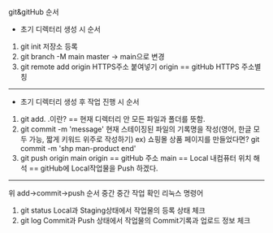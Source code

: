 git&gitHub 순서
* 초기 디렉터리 생성 시 순서
1. git init 저장소 등록
2. git branch -M main
    master -> main으로 변경
3. git remote add origin HTTPS주소 붙여넣기
    origin == gitHub HTTPS 주소별칭
--------------------------------------------
* 초기 디렉터리 생성 후 작업 진행 시 순서
1. git add.
    .이란? == 현재 디렉터리 안 모든 파일과 폴더를 뜻함.
2. git commit -m 'message'
    현재 스테이징된 파일의 기록명을 작성(영어, 한글 모두 가능, 짧게 키워드 위주로 작성하기)
    ex) 쇼핑몰 상품 페이지를 만들었다면?
        git commit -m 'shp man-product end'
3. git push origin main
    origin == gitHub 주소
    main == Local 내컴퓨터 위치
    해석 == gitHub에 Local작업물을 Push 하겠다.
----------------------------------------------------
위 add->commit->push 순서 중간 중간 작업 확인 리눅스 명령어
1. git status
    Local과 Staging상태에서 작업물의 등록 상태 체크
2. git log
    Commit과 Push 상태에서 작업물의 Commit기록과 업로드 정보 체크